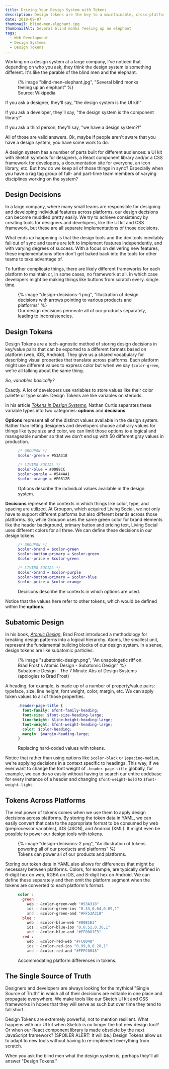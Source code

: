 ```yaml
---
title: Driving Your Design System with Tokens
description: Design tokens are the key to a maintainable, cross-platform design system.
date: 2018-09-07
thumbnail: blind-men-elephant.jpg
thumbnailAlt: Several blind monks feeling up an elephant
tags:
  - Web Development
  - Design Systems
  - Design Tokens
---
```


Working on a design system at a large company, I've noticed that depending on who you ask, they think the design system is something different. It's like the parable of the blind men and the elephant.

<figure>
  {% image "blind-men-elephant.jpg", "Several blind monks feeling up an elephant" %}
  <figcaption>
    Source: Wikipedia
  </figcaption>
</figure>

If you ask a designer, they'll say, "the design system is the UI kit!"

If you ask a developer, they'll say, "the design system is the component library!"

If you ask a third person, they'll say, "we have a design system?!"

All of those are valid answers. Ok, maybe if people aren't aware that you have a design system, you have some work to do.

A design system has a number of parts built for different audiences: a UI kit with Sketch symbols for designers, a React component library and/or a CSS framework for developers, a documentation site for everyone, an icon library, etc. But how do we keep all of those things in sync? Especially when you have a rag tag group of full- and part-time team members of varying disciplines working on the system?

## Design Decisions

In a large company, where many small teams are responsible for designing and developing individual features across platforms, our design decisions can become muddled pretty easily. We try to achieve consistency by creating tools for designers and developers, like the UI kit and CSS framework, but these are all separate implementations of those decisions.

What ends up happening is that the design tools and the dev tools inevitably fall out of sync and teams are left to implement features independently, and with varying degrees of success. With a focus on delivering new features, these implementations often don't get baked back into the tools for other teams to take advantage of.

To further complicate things, there are likely different frameworks for each platform to maintain or, in some cases, no framework at all. In which case developers might be making things like buttons from scratch every. single. time.

<figure>
  {% image "design-decisions-1.png", "Illustration of design decisions with arrows pointing to various products and platforms" %}
  <figcaption>
    Our design decisions permeate all of our products separately, leading to inconsistencies.
  </figcaption>
</figure>

## Design Tokens

Design Tokens are a tech-agnostic method of storing design decisions in key/value pairs that can be exported to a different formats based on platform (web, iOS, Android). They give us a shared vocabulary for describing visual properties that translate across platforms. Each platform might use different values to express color but when we say `$color-green`, we're all talking about the same thing.

*So, variables basically?*

Exactly. A lot of developers use variables to store values like their color palette or type scale. Design Tokens are like variables on steroids.

In his article *[Tokens in Design Systems](https://medium.com/eightshapes-llc/tokens-in-design-systems-25dd82d58421)*, Nathan Curtis separates these variable types into two categories: **options** and **decisions**.

**Options** represent all of the distinct values available in the design system. Rather than letting designers and developers choose arbitrary values for things like type size and color, we can limit those options to a logical and manageable number so that we don't end up with 50 different gray values in production.

<figure>

```scss
/* GROUPON */
$color-green = #53A318

/* LIVING SOCIAL */
$color-blue = #0088CC
$color-purple = #544AA1
$color-orange = #F0812B
```

<figcaption>
Options describe the individual values available in the design system.
</figcaption>
</figure>

**Decisions** represent the contexts in which things like color, type, and spacing are utilized. At Groupon, which acquired Living Social, we not only have to support different platforms but also different brands across those platforms. So, while Groupon uses the same green color for brand elements like the header background, primary button and pricing text, Living Social uses different colors for all three. We can define these decisions in our design tokens.

<figure>

```scss
/* GROUPON */
$color-brand = $color-green
$color-button-primary = $color-green
$color-price = $color-green

/* LIVING SOCIAL */
$color-brand = $color-purple
$color-button-primary = $color-blue
$color-price = $color-orange
```

<figcaption>
Decisions describe the contexts in which options are used.
</figcaption>
</figure>

Notice that the values here refer to other tokens, which would be defined within the **options**.

## Subatomic Design

In his book, *[Atomic Design](http://atomicdesign.bradfrost.com/)*, Brad Frost introduced a methodology for breaking design patterns into a logical hierarchy. Atoms, the smallest unit, represent the fundamental building blocks of our design system. In a sense, design tokens are like subatomic particles.

<figure>
  {% image "subatomic-design.png", "An unapologetic riff on Brad Frost's Atomic Design - Subatomic Design" %}
  <figcaption>
    Subatomic Design - The 7 Minute Abs of Design Systems (apologies to Brad Frost)
  </figcaption>
</figure>

A heading, for example, is made up of a number of property/value pairs: typeface, size, line height, font weight, color, margin, etc. We can apply token values to all of those properties.

<figure>

```scss
.header-page-title {
  font-family: $font-family-heading;
  font-size: $font-size-heading-large;
  line-height: $line-height-heading-large;
  font-weight: $font-weight-heading-large;
  color: $color-heading;
  margin: $margin-heading-large;
}
```

<figcaption>
Replacing hard-coded values with tokens.
</figcaption>
</figure>

Notice that rather than using options like `$color-black` or `$spacing-medium`, we're applying decisions in a context specific to headings. This way, if we ever want to change the font weight of `.header-page-title` globally, for example, we can do so easily without having to search our entire codebase for every instance of a header and changing `$font-weight-bold` to `$font-weight-light`.

## Tokens Across Platforms

The real power of tokens comes when we use them to apply design decisions across platforms. By storing the token data in YAML, we can easily convert that data to the appropriate format to be consumed by web (preprocessor variables), iOS (JSON), and Android (XML). It might even be possible to power our design tools with tokens.

<figure>
  {% image "design-decisions-2.png", "An illustration of tokens powering all of our products and platforms" %}
  <figcaption>
    Tokens can power all of our products and platforms.
  </figcaption>
</figure>

Storing our token data in YAML also allows for differences that might be necessary between platforms. Colors, for example, are typically defined in 6-digit hex on web, RGBA on iOS, and 8-digit hex on Android. We can define these separately and then omit the platform segment when the tokens are converted to each platform's format.

<figure>

```scss
color :
  green :
    web : &color-green-web "#53A318"
    ios : &color-green-ios "0.33,0.64,0.09,1"
    and : &color-green-and "#FF53A318"
  blue :
    web : &color-blue-web "#0081E3"
    ios : &color-blue-ios "0,0.51,0.36,1"
    and : &color-blue-and "#FF0081E3"
  red :
    web : &color-red-web "#FC0048"
    ios : &color-red-ios "0.99,0,0.28,1"
    and : &color-red-and "#FFFC0048"
```

<figcaption>
Accommodating platform differences in tokens.
</figcaption>
</figure>

## The Single Source of Truth

Designers and developers are always looking for the mythical "Single Source of Truth" in which all of their decisions are editable in one place and propagate everywhere. We make tools like our Sketch UI kit and CSS frameworks in hopes that they will serve as such but over time they tend to fall short.

Design Tokens are extremely powerful, not to mention resilient. What happens with our UI kit when Sketch is no longer the hot new design tool? Or when our React component library is made obsolete by the next JavaScript framework? (SPOILER ALERT: It will be.) Design Tokens allow us to adapt to new tools without having to re-implement everything from scratch.

When you ask the blind men what the design system is, perhaps they'll all answer "Design Tokens."